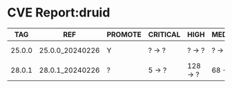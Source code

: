 # CVE Report:druid
|  TAG   |       REF       | PROMOTE | CRITICAL |   HIGH   | MEDIUM  |   LOW   | UNKNOWN |
|--------|-----------------|---------|----------|----------|---------|---------|---------|
| 25.0.0 | 25.0.0_20240226 | Y       | ? -> ?   | ? -> ?   | ? -> ?  | ? -> ?  | ? -> ?  |
| 28.0.1 | 28.0.1_20240226 | ?       | 5 -> ?   | 128 -> ? | 68 -> ? | 29 -> ? | 0 -> ?  |
